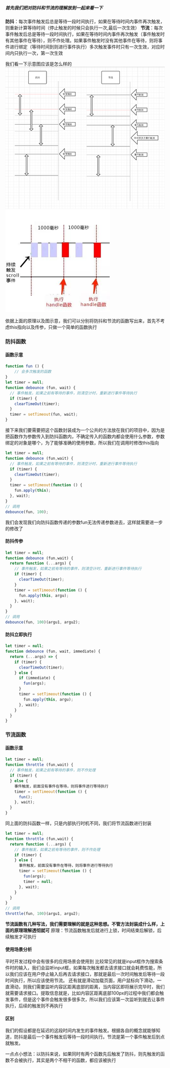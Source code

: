 <!--
 * @Author: qianqian.zhao
 * @Date: 2020-03-29 15:51:09
 * @LastEditors: qianqian.zhao
 * @LastEditTime: 2020-04-04 18:31:42
 * @Description: 防抖和节流
 -->


##### 首先我们把对防抖和节流的理解放到一起来看一下

**防抖**：每次事件触发后总是等待一段时间执行，如果在等待时间内事件再次触发，则重新计算等待时间（停止触发的时候只会执行一次,最后一次生效）
**节流**：每次事件触发后总是等待一段时间执行，如果在等待时间内事件再次触发（事件触发时有其他事件在等待），则不作处理。如果事件触发时没有其他事件在等待，则将事件进行绑定（等待时间到则进行事件执行）多次触发事件时只有一次生效，对应时间内只执行一次，第一次生效

我们看一下示意图应该是怎么样的
![防抖、节流触发示意图](./../assets/image/防抖与节流.png)
![时间戳形式节流](./../assets/image/时间戳形式节流.jpeg)

依据上面的原理以及图示意，我们可以分别将防抖和节流的函数写出来，首先不考虑this指向以及传参，只做一个简单的函数执行
### 防抖函数
#### 函数示意
  ```javascript
  function fun () {
      // 会多次触发的函数
  }
  let timer = null;
  function debounce (fun, wait) {
    // 事件触发，如果之前有等待的事件，则清空计时，重新进行事件等待执行
    if (timer) {
      clearTimeOut(timer);
    }
    timer = setTimeout(fun, wait);
  }
  ```

接下来我们要需要把这个函数封装成为一个公共的方法放在我们的项目中，因为是把函数作为参数传入到防抖函数内，不确定传入的函数内都会使用什么参数，参数绑定的对象是哪个，为了能够准确的使用参数，所以我们在调用时修改this指向
  ```javascript
  let timer = null;
  function debounce (fun,wait) {
    // 事件触发，如果之前有等待的事件，则清空计时，重新进行事件等待执行
    if (timer) {
      clearTimeOut(timer);
    }
    timer = setTimeout(function () {
      fun.apply(this);
    }, wait);
  }
  // 调用
  debounce(fun, 100);
  ```
我们会发现我们向防抖函数传递的参数fun无法传递参数进去，这样就需要进一步的修改了
  #### 防抖传参
  ```javascript
  let timer = null;
  function debounce (fun,wait) {
    return function (...args) {
      // 事件触发，如果之前有等待的事件，则清空计时，重新进行事件等待执行
      if (timer) {
        clearTimeOut(timer);
      }
      timer = setTimeout(function () {
        fun.apply(this, argu);
      }, wait);
    }
  }
  // 调用
  debounce(fun, 100)(argu1, argu2);
  ```

  #### 防抖立即执行
  ```javascript
  let timer = null;
  function debounce (fun, wait, immediate) {
    return (...args) => {
      if (timer) {
        clearTimeOut(timer);
      } else {
        if (immediate) {
          fun(args);
        }
        timer = setTimeout(function () {
          fun.apply(this, argu);
        }, wait);
      }
    }
  }
  ```

### 节流函数

  #### 函数示意

  ```javascript
  let timer = null;
  function throttle (fun,wait) {
    // 事件触发，如果之前有等待的事件，则不作处理
    if (timer) {
    } else {
      事件触发，前面没有事件在等待，则将事件进行等待执行
      timer = setTimeout(function () {
        fun();
      }, wait);
    }
  }
  ```
  同上面的防抖函数一样，只是内部执行时机不同，我们将节流函数进行封装
  ```javascript
  let timer = null;
  function throttle (fun,wait) {
    return function (...args) {
      // 事件触发，如果之前有等待的事件，则不作处理
      if (timer) {
      } else {
        事件触发，前面没有事件在等待，则将事件进行等待执行
        timer = setTimeout(function () {
          fun(args);
          timer = null;
        }, wait);
      }
    }
  }
  // 调用
  throttle(fun, 100)(argu1, argu2);
  ```

  **节流函数有几种写法，我们需要理解的就是这种思想。不管方法封装成什么样，上面的原理理解透彻就可**
  原理：节流函数触发后就进行上锁，时间结束后解锁，后续触发才可执行

#### 使用场景分析
平时开发过程中会有很多的应用场景会使用到
比较常见的就是input框作为搜索条件时的输入，我们会监听input框，如果每次触发都去请求接口就会耗费性能，所以我们应该在用户停止输入后再去请求接口，那就是最后一次时间触发后等待一段时间执行，所以应该使用节流。
还有就是滑动加载页面，用户鼠标向下滑动，一直滑动，则我们需要监听内容区距离底部的距离，当内容区即将展示完毕时，我们就需要请求接口。提取信息就是，比如内容区距离底部100px的过程中我们都会触发事件，但是这个事件会触发很多很多次，所以我们应该第一次监听到就去让事件执行，后续的触发则不再执行

#### 区别
我们的假设都是在延迟的这段时间内发生的事件触发。根据各自的概念就能够知道，防抖是最后一个事件触发后等待一段时间执行。节流是第一个事件触发后到点就触发。

一点点小想法：以防抖来说，如果同时有两个函数先后触发了防抖，则先触发的函数不会被执行，其实是两个不相干的函数，都应该被执行